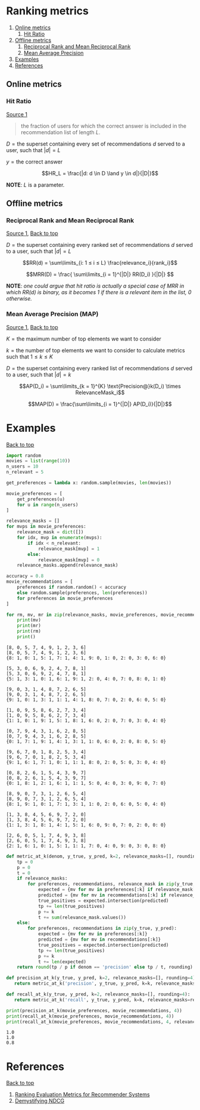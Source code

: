# Ranking metrics

1. [Online metrics](#online-metrics)
   1. [Hit Ratio](#hit-ratio)
2. [Offline metrics](#offline-metrics)
   1. [Reciprocal Rank and Mean Reciprocal Rank](#reciprocal-rank-and-mean-reciprocal-rank)
   2. [Mean Average Precision](#mean-average-precision-map)
3. [Examples](#examples)
4. [References](#references)

## Online metrics

### Hit Ratio

[Source 1](#reference_1)

> the fraction of users for which the correct answer is included in the recommendation list of length $L$.

$D = \text{the superset containing every set of recommendations }d\text{ served to a user, such that }|d| = L$

$y = \text{the correct answer}$

$$HR_L = \frac{|d: d \in D \land y \in d|}{|D|}$$

**NOTE**: $L$ is a parameter.

## Offline metrics

### Reciprocal Rank and Mean Reciprocal Rank

[Source 1](#reference_1), [Back to top](#ranking-metrics)

$D = \text{the superset containing every ranked set of recommendations }d\text{ served to a user, such that }|d| = L$

$$RR(d) = \sum\limits_{i: 1 ≤ i ≤ L} \frac{relevance_i}{rank_i}$$

$$MRR(D) = \frac{ \sum\limits_{i = 1}^{|D|} RR(D_i) }{|D|} $$

**NOTE**: _one could argue that hit ratio is actually a special case of MRR in which RR(d) is binary, as it becomes 1 if there is a relevant item in the list, 0 otherwise._

### Mean Average Precision (MAP)

[Source 1](#reference_1), [Back to top](#ranking-metrics)

$K = \text{the maximum number of top elements we want to consider}$

$k = \text{the number of top elements we want to consider to calculate metrics such that } 1 ≤ k ≤ K$

$D = \text{the superset containing every ranked list of recommendations }d\text{ served to a user, such that }|d| = k$

$$AP(D_i) = \sum\limits_{k = 1}^{K} \text{Precision@}k(D_i) \times RelevanceMask_i$$

$$MAP(D) = \frac{\sum\limits_{i = 1}^{|D|} AP(D_i)}{|D|}$$

# Examples

[Back to top](#ranking-metrics)


```python
import random
movies = list(range(10))
n_users = 10
n_relevant = 5

get_preferences = lambda x: random.sample(movies, len(movies))

movie_preferences = [
    get_preferences(u)
    for u in range(n_users)
]

relevance_masks = []
for mvps in movie_preferences:
    relevance_mask = dict([])
    for idx, mvp in enumerate(mvps):
        if idx < n_relevant:
            relevance_mask[mvp] = 1
        else:
            relevance_mask[mvp] = 0
    relevance_masks.append(relevance_mask)

accuracy = 0.8
movie_recommendations = [
    preferences if random.random() < accuracy
    else random.sample(preferences, len(preferences))
    for preferences in movie_preferences
]

for rm, mv, mr in zip(relevance_masks, movie_preferences, movie_recommendations):
    print(mv)
    print(mr)
    print(rm)
    print()
```

    [8, 0, 5, 7, 4, 9, 1, 2, 3, 6]
    [8, 0, 5, 7, 4, 9, 1, 2, 3, 6]
    {8: 1, 0: 1, 5: 1, 7: 1, 4: 1, 9: 0, 1: 0, 2: 0, 3: 0, 6: 0}
    
    [5, 3, 0, 6, 9, 2, 4, 7, 8, 1]
    [5, 3, 0, 6, 9, 2, 4, 7, 8, 1]
    {5: 1, 3: 1, 0: 1, 6: 1, 9: 1, 2: 0, 4: 0, 7: 0, 8: 0, 1: 0}
    
    [9, 0, 3, 1, 4, 8, 7, 2, 6, 5]
    [9, 0, 3, 1, 4, 8, 7, 2, 6, 5]
    {9: 1, 0: 1, 3: 1, 1: 1, 4: 1, 8: 0, 7: 0, 2: 0, 6: 0, 5: 0}
    
    [1, 0, 9, 5, 8, 6, 2, 7, 3, 4]
    [1, 0, 9, 5, 8, 6, 2, 7, 3, 4]
    {1: 1, 0: 1, 9: 1, 5: 1, 8: 1, 6: 0, 2: 0, 7: 0, 3: 0, 4: 0}
    
    [0, 7, 9, 4, 3, 1, 6, 2, 8, 5]
    [0, 7, 9, 4, 3, 1, 6, 2, 8, 5]
    {0: 1, 7: 1, 9: 1, 4: 1, 3: 1, 1: 0, 6: 0, 2: 0, 8: 0, 5: 0}
    
    [9, 6, 7, 0, 1, 8, 2, 5, 3, 4]
    [9, 6, 7, 0, 1, 8, 2, 5, 3, 4]
    {9: 1, 6: 1, 7: 1, 0: 1, 1: 1, 8: 0, 2: 0, 5: 0, 3: 0, 4: 0}
    
    [0, 8, 2, 6, 1, 5, 4, 3, 9, 7]
    [0, 8, 2, 6, 1, 5, 4, 3, 9, 7]
    {0: 1, 8: 1, 2: 1, 6: 1, 1: 1, 5: 0, 4: 0, 3: 0, 9: 0, 7: 0}
    
    [8, 9, 0, 7, 3, 1, 2, 6, 5, 4]
    [8, 9, 0, 7, 3, 1, 2, 6, 5, 4]
    {8: 1, 9: 1, 0: 1, 7: 1, 3: 1, 1: 0, 2: 0, 6: 0, 5: 0, 4: 0}
    
    [1, 3, 8, 4, 5, 6, 9, 7, 2, 0]
    [1, 3, 8, 4, 5, 6, 9, 7, 2, 0]
    {1: 1, 3: 1, 8: 1, 4: 1, 5: 1, 6: 0, 9: 0, 7: 0, 2: 0, 0: 0}
    
    [2, 6, 0, 5, 1, 7, 4, 9, 3, 8]
    [2, 6, 0, 5, 1, 7, 4, 9, 3, 8]
    {2: 1, 6: 1, 0: 1, 5: 1, 1: 1, 7: 0, 4: 0, 9: 0, 3: 0, 8: 0}
    



```python
def metric_at_k(denom, y_true, y_pred, k=2, relevance_masks=[], rounding=4):
    tp = 0
    p = 0
    t = 0
    if relevance_masks:
        for preferences, recommendations, relevance_mask in zip(y_true, y_pred, relevance_masks):
            expected = {mv for mv in preferences[:k] if relevance_mask[mv]}
            predicted = {mv for mv in recommendations[:k] if relevance_mask[mv]}
            true_positives = expected.intersection(predicted)
            tp += len(true_positives)
            p += k
            t += sum(relevance_mask.values())
    else:
        for preferences, recommendations in zip(y_true, y_pred):
            expected = {mv for mv in preferences[:k]}
            predicted = {mv for mv in recommendations[:k]}
            true_positives = expected.intersection(predicted)
            tp += len(true_positives)
            p += k
            t += len(expected)
    return round(tp / p if denom == 'precision' else tp / t, rounding)

def precision_at_k(y_true, y_pred, k=2, relevance_masks=[], rounding=4):
   return metric_at_k('precision', y_true, y_pred, k=k, relevance_masks=relevance_masks, rounding=rounding)

def recall_at_k(y_true, y_pred, k=2, relevance_masks=[], rounding=4):
   return metric_at_k('recall', y_true, y_pred, k=k, relevance_masks=relevance_masks, rounding=rounding)

```


```python
print(precision_at_k(movie_preferences, movie_recommendations, 4))
print(recall_at_k(movie_preferences, movie_recommendations, 4))
print(recall_at_k(movie_preferences, movie_recommendations, 4, relevance_masks))
```

    1.0
    1.0
    0.8


# References

[Back to top](#ranking-metrics)

1. <a id="reference_1"></a> [Ranking Evaluation Metrics for Recommender Systems](https://towardsdatascience.com/ranking-evaluation-metrics-for-recommender-systems-263d0a66ef54)
2. <a id="reference_2"></a>[Demystifying NDCG](https://towardsdatascience.com/demystifying-ndcg-bee3be58cfe0)
